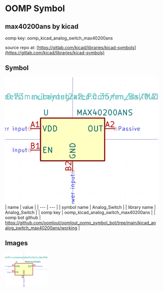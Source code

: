 # OOMP Symbol  
## max40200ans  by kicad  
  
oomp key: oomp_kicad_analog_switch_max40200ans  
  
source repo at: [https://gitlab.com/kicad/libraries/kicad-symbols](https://gitlab.com/kicad/libraries/kicad-symbols)  
## Symbol  
  
[![working.png](working_600.png)](working.png)  
| name | value | 
| --- | --- | 
| symbol name | Analog_Switch | 
| library name | Analog_Switch | 
| oomp key | oomp_kicad_analog_switch_max40200ans | 
| oomp bot github | https://github.com/oomlout/oomlout_oomp_symbol_bot/tree/main/kicad_analog_switch_max40200ans/working | 
## Images  
  
[![working.png](working_140.png)](working.png)  
